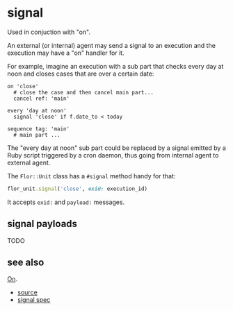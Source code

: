 
# signal

Used in conjuction with "on".

An external (or internal) agent may send a signal to an execution and the
execution may have a "on" handler for it.

For example, imagine an execution with a sub part that checks every day
at noon and closes cases that are over a certain date:

```
on 'close'
  # close the case and then cancel main part...
  cancel ref: 'main'

every 'day at noon'
  signal 'close' if f.date_to < today

sequence tag: 'main'
  # main part ...
```

The "every day at noon" sub part could be replaced by a signal emitted by
a Ruby script triggered by a cron daemon, thus going from internal agent
to external agent.

The `Flor::Unit` class has a `#signal` method handy for that:
```ruby
flor_unit.signal('close', exid: execution_id)
```
It accepts `exid:` and `payload:` messages.

## signal payloads

TODO

## see also

[On](on.md).


* [source](https://github.com/floraison/flor/tree/master/lib/flor/punit/signal.rb)
* [signal spec](https://github.com/floraison/flor/tree/master/spec/punit/signal_spec.rb)

